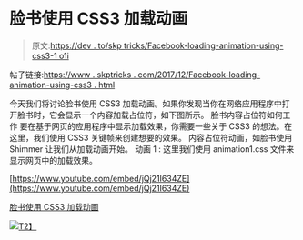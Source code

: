 # 脸书使用 CSS3 加载动画

> 原文:[https://dev . to/skp tricks/Facebook-loading-animation-using-css3-1 o1i](https://dev.to/skptricks/facebook-loading-animation-using-css3-1o1i)

帖子链接:[https://www . skptricks . com/2017/12/Facebook-loading-animation-using-css3 . html](https://www.skptricks.com/2017/12/facebook-loading-animation-using-css3.html)

今天我们将讨论脸书使用 CSS3 加载动画。如果你发现当你在网络应用程序中打开脸书时，它会显示一个内容加载占位符，如下图所示。
脸书内容占位符如何工作
要在基于网页的应用程序中显示加载效果，你需要一些关于 CSS3 的想法。在这里，我们使用 CSS3 关键帧来创建想要的效果。
内容占位符动画，如脸书使用 Shimmer
让我们从加载动画开始。
动画 1 :
这里我们使用 animation1.css 文件来显示网页中的加载效果。

[https://www.youtube.com/embed/jQj21I634ZE](https://www.youtube.com/embed/jQj21I634ZE)

[脸书使用 CSS3 加载动画](https://www.skptricks.com/2017/12/facebook-loading-animation-using-css3.html)

[![](../Images/17632fc0614a4960eca9f7aa2fd3a423.png)T2】](https://res.cloudinary.com/practicaldev/image/fetch/s--cArKlocH--/c_limit%2Cf_auto%2Cfl_progressive%2Cq_auto%2Cw_880/https://3.bp.blogspot.com/-sOiWftcLpiw/WizNS8YTjRI/AAAAAAAABEQ/yXnFeuoNl7YXHNpEkGflAn6fKx2UGYcwQCLcBGAs/s400/fb.jpg)